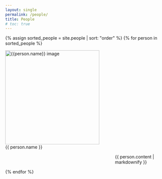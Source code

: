 ```yaml
---
layout: single
permalink: /people/
title: People
# toc: true
---
```

{% assign sorted_people = site.people | sort: "order" %}
{% for person in sorted_people %}
<div class="person">
  <div class="person-photo">
    <!-- <a href="{{person.url}}"> -->
      <img src="{{person.image}}" alt="{{person.name}} image" width="300"/>
    <!-- </a> -->
  </div>
  <div class="name">
    {{ person.name }}
  </div>
  <div class="blerb" style="margin-left: 350px;">
    <p>{{ person.content | markdownify }}</p>
  </div>
  <!-- <div class="person-links">
    <a href="/download/{{ pub.slug}}.pdf"><i class="far fa-file-pdf"></i> PDF</a>&nbsp;&nbsp;
    <a href="{{person.url}}"><i class="fas fa-arrow-right"></i> Project Page</a>
  </div> -->
</div>
{% endfor %}

  <!-- <p>{{ person.content | markdownify }}</p> -->
